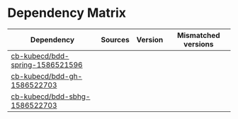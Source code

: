 # Dependency Matrix

Dependency | Sources | Version | Mismatched versions
---------- | ------- | ------- | -------------------
[cb-kubecd/bdd-spring-1586521596](https://github.com/cb-kubecd/bdd-spring-1586521596.git) |  | []() | 
[cb-kubecd/bdd-gh-1586522703](https://github.com/cb-kubecd/bdd-gh-1586522703.git) |  | []() | 
[cb-kubecd/bdd-sbhg-1586522703](https://github.com/cb-kubecd/bdd-sbhg-1586522703.git) |  | []() | 
